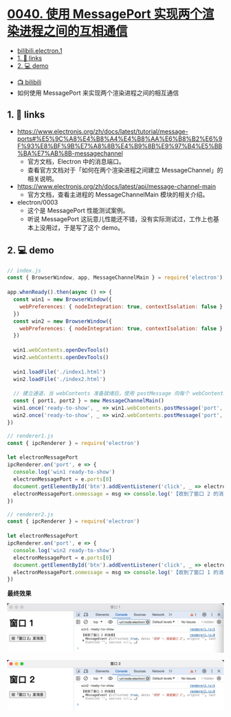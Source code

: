 # [0040. 使用 MessagePort 实现两个渲染进程之间的互相通信](https://github.com/Tdahuyou/electron/tree/main/0040.%20%E4%BD%BF%E7%94%A8%20MessagePort%20%E5%AE%9E%E7%8E%B0%E4%B8%A4%E4%B8%AA%E6%B8%B2%E6%9F%93%E8%BF%9B%E7%A8%8B%E4%B9%8B%E9%97%B4%E7%9A%84%E4%BA%92%E7%9B%B8%E9%80%9A%E4%BF%A1)

<!-- region:toc -->
- [bilibili.electron.1](https://www.bilibili.com/video/BV1544219774)
- [1. 🔗 links](#1--links-27)
- [2. 💻 demo](#2--demo-16)
<!-- endregion:toc -->
- [📺 bilibili](https://www.bilibili.com/video/BV1544219774)
- 如何使用 MessagePort 来实现两个渲染进程之间的相互通信

## 1. 🔗 links

- https://www.electronjs.org/zh/docs/latest/tutorial/message-ports#%E5%9C%A8%E4%B8%A4%E4%B8%AA%E6%B8%B2%E6%9F%93%E8%BF%9B%E7%A8%8B%E4%B9%8B%E9%97%B4%E5%BB%BA%E7%AB%8B-messagechannel
  - 官方文档，Electron 中的消息端口。
  - 查看官方文档对于「如何在两个渲染进程之间建立 MessageChannel」的相关说明。
- https://www.electronjs.org/zh/docs/latest/api/message-channel-main
  - 官方文档，查看主进程的 MessageChannelMain 模块的相关介绍。
- electron/0003
  - 这个是 MessagePort 性能测试案例。
  - 听说 MessagePort 这玩意儿性能还不错，没有实际测试过，工作上也基本上没用过，于是写了这个 demo。

## 2. 💻 demo

```js
// index.js
const { BrowserWindow, app, MessageChannelMain } = require('electron');

app.whenReady().then(async () => {
  const win1 = new BrowserWindow({
    webPreferences: { nodeIntegration: true, contextIsolation: false }
  })
  const win2 = new BrowserWindow({
    webPreferences: { nodeIntegration: true, contextIsolation: false }
  })

  win1.webContents.openDevTools()
  win2.webContents.openDevTools()

  win1.loadFile('./index1.html')
  win2.loadFile('./index2.html')

  // 建立通道，当 webContents 准备就绪后，使用 postMessage 向每个 webContents 发送一个端口。
  const { port1, port2 } = new MessageChannelMain()
  win1.once('ready-to-show', _ => win1.webContents.postMessage('port', null, [port1]))
  win2.once('ready-to-show', _ => win2.webContents.postMessage('port', null, [port2]))
})
```


```js
// renderer1.js
const { ipcRenderer } = require('electron')

let electronMessagePort
ipcRenderer.on('port', e => {
  console.log('win1 ready-to-show')
  electronMessagePort = e.ports[0]
  document.getElementById('btn').addEventListener('click', _ => electronMessagePort.postMessage('你好 ～ 我是窗口 1'))
  electronMessagePort.onmessage = msg => console.log('【收到了窗口 2 的消息】', msg)
})
```


```js
// renderer2.js
const { ipcRenderer } = require('electron')

let electronMessagePort
ipcRenderer.on('port', e => {
  console.log('win2 ready-to-show')
  electronMessagePort = e.ports[0]
  document.getElementById('btn').addEventListener('click', _ => electronMessagePort.postMessage('你好 ～ 我是窗口 2'))
  electronMessagePort.onmessage = msg => console.log('【收到了窗口 1 的消息】', msg)
})
```

**最终效果**

![](md-imgs/2024-10-05-22-16-04.png)

![](md-imgs/2024-10-05-22-16-08.png)




